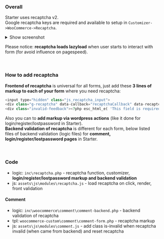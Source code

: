 ### Overall
Starter uses recaptcha v2.  
Google recaptcha keys are required and available to setup in `Customizer->WooCommerce->Recaptcha`.
<details><summary>Show screenshot</summary>
 <img src="https://raw.githubusercontent.com/wiki/chyvak1831/starter/archive/v1.1.0/screenshots/recaptcha.jpg" alt="Recaptcha">
</details>

Please notice: **recaptcha loads lazyload** when user starts to interact with form (for avoid influence on pagespeed).
<br><br><br>



### How to add recaptcha  
**Frontend of recaptcha** is universal for all forms, just add these **3 lines of markup to each of your form** where you need recaptcha:
```php
<input type="hidden" class="js_recaptcha_input">
<div class="g-recaptcha" data-callback="recaptchaCallback" data-recaptchapublickey="<?php echo esc_attr( get_theme_mod( 'public_recaptcha_key' ) ); ?>"></div>
<div class="invalid-feedback"><?php esc_html_e( 'This field is required.', 'starter' ); ?></div>
```
Also you can to **add markup via wordpress actions** (like it done for login/register/lostpassword in Starter).  
**Backend validation of recaptcha** is different for each form, below listed files of backend validation (logic files) for **comment, login/register/lostpassword pages** in Starter.
<br><br><br>



### Code
 * logic: `inc\recaptcha.php` - recaptcha function, customizer, **login/register/lostpassword markup and backend validation**
 * js: `assets\js\modules\recaptcha.js` - load recaptcha on click, render, front validation

#### Comment
 * logic: `inc\woocommerce\comment\comment-backend.php` - backend validation of recaptcha
 * tpl: `woocommerce-custom\comment\comment-form.php` - recaptcha markup
 * js: `assets\js\modules\comment.js` - add class is-invalid when recaptcha invalid (when came from backend) and reset recaptcha